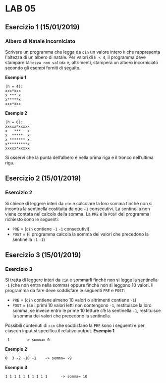 # LAB 05

## Esercizio 1 (15/01/2019)
### Albero di Natale incorniciato
Scrivere un programma che legga da `cin` un valore intero `h` che rappresenta l'altezza di un albero di natale. Per valori di `h < 4`, il programma deve stampare `Altezza non valida` e, altrimenti, stamperà un albero incorniciato secondo gli esempi forniti di seguito.

**Esempio 1**
```
(h = 4):
xxx*xxx
x *** x
x*****x
xxx*xxx 
```
**Esempio 2**
```
(h = 6):
xxxxx*xxxxx
x   ***   x
x  *****  x
x ******* x
x*********x
xxxxx*xxxxx 
```
Si osservi che la punta dell’albero è nella prima riga e il tronco nell’ultima riga. 

## Esercizio 2 (15/01/2019)
### Esercizio 2
Si chiede di leggere interi da `cin` e calcolare la loro somma finché non si incontra la sentinella costituita da due `-1` consecutivi. La sentinella non viene contata nel calcolo della somma. La `PRE` e la `POST` del programma richiesto sono le seguenti: 
* `PRE` = (`cin` contiene `-1` `-1` consecutivi)
* `POST` = (il programma calcola la somma dei valori che precedono la sentinella `-1` `-1`)


## Esercizio 3 (15/01/2019)
### Esercizio 3
Si tratta di leggere interi da `cin` e sommarli finché non si legge la sentinella `-1` (che non entra nella somma) oppure finché non si leggono 10 valori. Il programma da fare deve soddisfare le seguenti `PRE` e `POST`: 
* `PRE` = (`cin` contiene almeno 10 valori o altrimenti contiene `-1`) 
* `POST` = (se i primi 10 valori letti non contengono `-1`, restituisce la loro somma, se invece entro le prime 10 letture c’è la sentinella `-1`, restituisce la somma dei valori che precedono la sentinella.

Possibili contenuti di `cin` che soddisfano la `PRE` sono i seguenti e per ciascun input si specifica il relativo output.
**Esempio 1**
```
-1       -> somma= 0 
```
**Esempio 2**
```
0  3 -2 -10 -1    -> somma= -9  
```
**Esempio 3**
```
1 1 1 1 1 1 1 1 1 1      -> somma= 10 
```